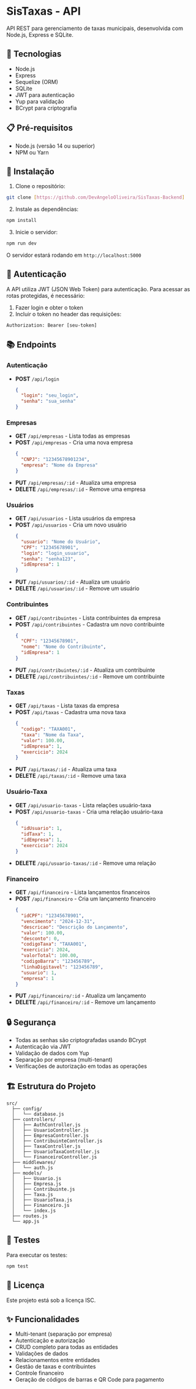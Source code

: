 # SisTaxas - API

API REST para gerenciamento de taxas municipais, desenvolvida com Node.js, Express e SQLite.

## 🚀 Tecnologias

- Node.js
- Express
- Sequelize (ORM)
- SQLite
- JWT para autenticação
- Yup para validação
- BCrypt para criptografia

## 📋 Pré-requisitos

- Node.js (versão 14 ou superior)
- NPM ou Yarn

## 🔧 Instalação

1. Clone o repositório:
```bash
git clone [https://github.com/DevAngeloOliveira/SisTaxas-Backend]
```

2. Instale as dependências:
```bash
npm install
```

3. Inicie o servidor:
```bash
npm run dev
```

O servidor estará rodando em `http://localhost:5000`

## 🔑 Autenticação

A API utiliza JWT (JSON Web Token) para autenticação. Para acessar as rotas protegidas, é necessário:

1. Fazer login e obter o token
2. Incluir o token no header das requisições:
```
Authorization: Bearer [seu-token]
```

## 📚 Endpoints

### Autenticação
- **POST** `/api/login`
  ```json
  {
    "login": "seu_login",
    "senha": "sua_senha"
  }
  ```

### Empresas
- **GET** `/api/empresas` - Lista todas as empresas
- **POST** `/api/empresas` - Cria uma nova empresa
  ```json
  {
    "CNPJ": "12345678901234",
    "empresa": "Nome da Empresa"
  }
  ```
- **PUT** `/api/empresas/:id` - Atualiza uma empresa
- **DELETE** `/api/empresas/:id` - Remove uma empresa

### Usuários
- **GET** `/api/usuarios` - Lista usuários da empresa
- **POST** `/api/usuarios` - Cria um novo usuário
  ```json
  {
    "usuario": "Nome do Usuário",
    "CPF": "12345678901",
    "login": "login_usuario",
    "senha": "senha123",
    "idEmpresa": 1
  }
  ```
- **PUT** `/api/usuarios/:id` - Atualiza um usuário
- **DELETE** `/api/usuarios/:id` - Remove um usuário

### Contribuintes
- **GET** `/api/contribuintes` - Lista contribuintes da empresa
- **POST** `/api/contribuintes` - Cadastra um novo contribuinte
  ```json
  {
    "CPF": "12345678901",
    "nome": "Nome do Contribuinte",
    "idEmpresa": 1
  }
  ```
- **PUT** `/api/contribuintes/:id` - Atualiza um contribuinte
- **DELETE** `/api/contribuintes/:id` - Remove um contribuinte

### Taxas
- **GET** `/api/taxas` - Lista taxas da empresa
- **POST** `/api/taxas` - Cadastra uma nova taxa
  ```json
  {
    "codigo": "TAXA001",
    "taxa": "Nome da Taxa",
    "valor": 100.00,
    "idEmpresa": 1,
    "exercicio": 2024
  }
  ```
- **PUT** `/api/taxas/:id` - Atualiza uma taxa
- **DELETE** `/api/taxas/:id` - Remove uma taxa

### Usuário-Taxa
- **GET** `/api/usuario-taxas` - Lista relações usuário-taxa
- **POST** `/api/usuario-taxas` - Cria uma relação usuário-taxa
  ```json
  {
    "idUsuario": 1,
    "idTaxa": 1,
    "idEmpresa": 1,
    "exercicio": 2024
  }
  ```
- **DELETE** `/api/usuario-taxas/:id` - Remove uma relação

### Financeiro
- **GET** `/api/financeiro` - Lista lançamentos financeiros
- **POST** `/api/financeiro` - Cria um lançamento financeiro
  ```json
  {
    "idCPF": "12345678901",
    "vencimento": "2024-12-31",
    "descricao": "Descrição do Lançamento",
    "valor": 100.00,
    "desconto": 0,
    "codigoTaxa": "TAXA001",
    "exercicio": 2024,
    "valorTotal": 100.00,
    "codigoBarra": "123456789",
    "linhaDigitavel": "123456789",
    "usuario": 1,
    "empresa": 1
  }
  ```
- **PUT** `/api/financeiro/:id` - Atualiza um lançamento
- **DELETE** `/api/financeiro/:id` - Remove um lançamento

## 🔒 Segurança

- Todas as senhas são criptografadas usando BCrypt
- Autenticação via JWT
- Validação de dados com Yup
- Separação por empresa (multi-tenant)
- Verificações de autorização em todas as operações

## 🏗 Estrutura do Projeto

```
src/
  ├── config/
  │   └── database.js
  ├── controllers/
  │   ├── AuthController.js
  │   ├── UsuarioController.js
  │   ├── EmpresaController.js
  │   ├── ContribuinteController.js
  │   ├── TaxaController.js
  │   ├── UsuarioTaxaController.js
  │   └── FinanceiroController.js
  ├── middlewares/
  │   └── auth.js
  ├── models/
  │   ├── Usuario.js
  │   ├── Empresa.js
  │   ├── Contribuinte.js
  │   ├── Taxa.js
  │   ├── UsuarioTaxa.js
  │   ├── Financeiro.js
  │   └── index.js
  ├── routes.js
  └── app.js
```

## 🧪 Testes

Para executar os testes:
```bash
npm test
```

## 📝 Licença

Este projeto está sob a licença ISC.

## ✨ Funcionalidades

- Multi-tenant (separação por empresa)
- Autenticação e autorização
- CRUD completo para todas as entidades
- Validações de dados
- Relacionamentos entre entidades
- Gestão de taxas e contribuintes
- Controle financeiro
- Geração de códigos de barras e QR Code para pagamento 
